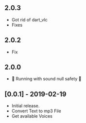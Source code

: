 ## 2.0.3

- Got rid of dart_vlc
- Fixes

## 2.0.2

- Fix

## 2.0.0

- 💪 Running with sound null safety 💪

## [0.0.1] - 2019-02-19

- Initial release.
- Convert Text to mp3 File
- Get available Voices
